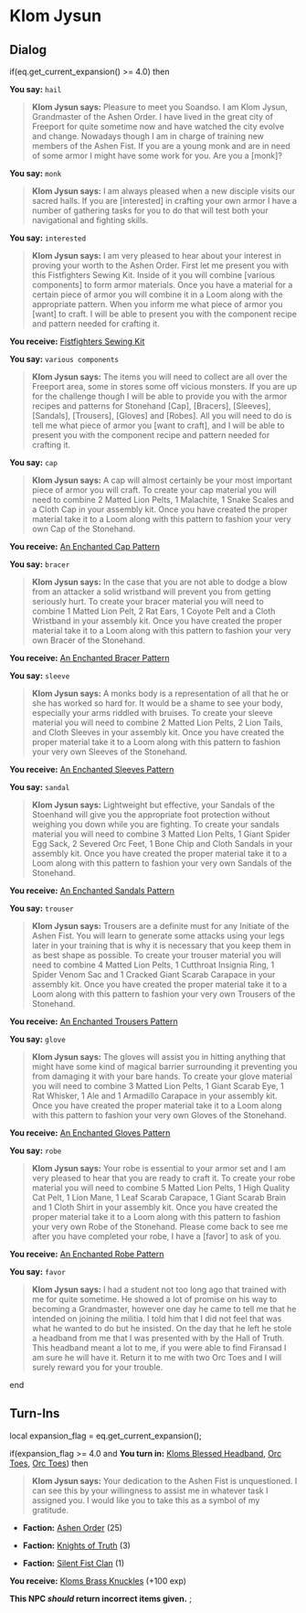 # Klom Jysun
## Dialog

if(eq.get_current_expansion() >= 4.0) then


**You say:** `hail`




>**Klom Jysun says:** Pleasure to meet you Soandso. I am Klom Jysun, Grandmaster of the Ashen Order. I have lived in the great city of Freeport for quite sometime now and have watched the city evolve and change. Nowadays though I am in charge of training new members of the Ashen Fist. If you are a young monk and are in need of some armor I might have some work for you. Are you a [monk]?


**You say:** `monk`




>**Klom Jysun says:** I am always pleased when a new disciple visits our sacred halls. If you are [interested] in crafting your own armor I have a number of gathering tasks for you to do that will test both your navigational and fighting skills.


**You say:** `interested`




>**Klom Jysun says:** I am very pleased to hear about your interest in proving your worth to the Ashen Order. First let me present you with this Fistfighters Sewing Kit. Inside of it you will combine [various components] to form armor materials. Once you have a material for a certain piece of armor you will combine it in a Loom along with the appropriate pattern. When you inform me what piece of armor you [want] to craft. I will be able to present you with the component recipe and pattern needed for crafting it.



**You receive:**  [Fistfighters Sewing Kit](/item/17261)


**You say:** `various components`




>**Klom Jysun says:** The items you will need to collect are all over the Freeport area, some in stores some off vicious monsters. If you are up for the challenge though I will be able to provide you with the armor recipes and patterns for Stonehand [Cap], [Bracers], [Sleeves], [Sandals], [Trousers], [Gloves] and [Robes]. All you will need to do is tell me what piece of armor you [want to craft], and I will be able to present you with the component recipe and pattern needed for crafting it.


**You say:** `cap`




>**Klom Jysun says:** A cap will almost certainly be your most important piece of armor you will craft. To create your cap material you will need to combine 2 Matted Lion Pelts, 1 Malachite, 1 Snake Scales and a Cloth Cap in your assembly kit. Once you have created the proper material take it to a Loom along with this pattern to fashion your very own Cap of the Stonehand.



**You receive:**  [An Enchanted Cap Pattern](/item/22583)


**You say:** `bracer`




>**Klom Jysun says:** In the case that you are not able to dodge a blow from an attacker a solid wristband will prevent you from getting seriously hurt. To create your bracer material you will need to combine 1 Matted Lion Pelt, 2 Rat Ears, 1 Coyote Pelt and a Cloth Wristband in your assembly kit. Once you have created the proper material take it to a Loom along with this pattern to fashion your very own Bracer of the Stonehand.



**You receive:**  [An Enchanted Bracer Pattern](/item/22584)


**You say:** `sleeve`




>**Klom Jysun says:** A monks body is a representation of all that he or she has worked so hard for. It would be a shame to see your body, especially your arms riddled with bruises. To create your sleeve material you will need to combine 2 Matted Lion Pelts, 2 Lion Tails, and Cloth Sleeves in your assembly kit. Once you have created the proper material take it to a Loom along with this pattern to fashion your very own Sleeves of the Stonehand.



**You receive:**  [An Enchanted Sleeves Pattern](/item/22586)


**You say:** `sandal`




>**Klom Jysun says:** Lightweight but effective, your Sandals of the Stoenhand will give you the appropriate foot protection without weighing you down while you are fighting. To create your sandals material you will need to combine 3 Matted Lion Pelts, 1 Giant Spider Egg Sack, 2 Severed Orc Feet, 1 Bone Chip and Cloth Sandals in your assembly kit. Once you have created the proper material take it to a Loom along with this pattern to fashion your very own Sandals of the Stonehand.



**You receive:**  [An Enchanted Sandals Pattern](/item/22585)


**You say:** `trouser`




>**Klom Jysun says:** Trousers are a definite must for any Initiate of the Ashen Fist. You will learn to generate some attacks using your legs later in your training that is why it is necessary that you keep them in as best shape as possible. To create your trouser material you will need to combine 4 Matted Lion Pelts, 1 Cutthroat Insignia Ring, 1 Spider Venom Sac and 1 Cracked Giant Scarab Carapace in your assembly kit. Once you have created the proper material take it to a Loom along with this pattern to fashion your very own Trousers of the Stonehand.



**You receive:**  [An Enchanted Trousers Pattern](/item/22587)


**You say:** `glove`




>**Klom Jysun says:** The gloves will assist you in hitting anything that might have some kind of magical barrier surrounding it preventing you from damaging it with your bare hands. To create your glove material you will need to combine 3 Matted Lion Pelts, 1 Giant Scarab Eye, 1 Rat Whisker, 1 Ale and 1 Armadillo Carapace in your assembly kit. Once you have created the proper material take it to a Loom along with this pattern to fashion your very own Gloves of the Stonehand.



**You receive:**  [An Enchanted Gloves Pattern](/item/22588)


**You say:** `robe`




>**Klom Jysun says:** Your robe is essential to your armor set and I am very pleased to hear that you are ready to craft it. To create your robe material you will need to combine 5 Matted Lion Pelts, 1 High Quality Cat Pelt, 1 Lion Mane, 1 Leaf Scarab Carapace, 1 Giant Scarab Brain and 1 Cloth Shirt in your assembly kit. Once you have created the proper material take it to a Loom along with this pattern to fashion your very own Robe of the Stonehand. Please come back to see me after you have completed your robe, I have a [favor] to ask of you.



**You receive:**  [An Enchanted Robe Pattern](/item/22589)


**You say:** `favor`




>**Klom Jysun says:** I had a student not too long ago that trained with me for quite sometime. He showed a lot of promise on his way to becoming a Grandmaster, however one day he came to tell me that he intended on joining the militia. I told him that I did not feel that was what he wanted to do but he insisted. On the day that he left he stole a headband from me that I was presented with by the Hall of Truth. This headband meant a lot to me, if you were able to find Firansad I am sure he will have it. Return it to me with two Orc Toes and I will surely reward you for your trouble.

end

## Turn-Ins



local expansion_flag = eq.get_current_expansion();



if(expansion_flag >= 4.0 and  **You turn in:** [Kloms Blessed Headband](/item/9934), [Orc Toes](/item/9920), [Orc Toes](/item/9920)) then


>**Klom Jysun says:** Your dedication to the Ashen Fist is unquestioned. I can see this by your willingness to assist me in whatever task I assigned you. I would like you to take this as a symbol of my gratitude.


* __Faction:__ [Ashen Order](/faction/361) (25)


* __Faction:__ [Knights of Truth](/faction/281) (3)


* __Faction:__ [Silent Fist Clan](/faction/309) (1)


 **You receive:**  [Kloms Brass Knuckles](/item/9939) (+100 exp)

**This NPC *should* return incorrect items given.**
;

